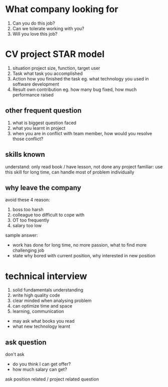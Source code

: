 # What company looking for
1. Can you do this job?
2. Can we tolerate working with you?
3. Will you love this job?

# CV project STAR model
1. situation
project size, function, target user
2. Task
what task you accomplished
3. Action
how you finished the task
eg. what technology you used in software development
4. Result
own contribution
eg. how many bug fixed, how much performance raised

## other frequent question
1. what is biggest question faced
2. what you learnt in project
3. when you are in conflict with team member, how would you resolve those conflict?

## skills known 
understand: only read book / have lesson, not done any project
familiar: use this skill for long time, can handle most of problem individually

## why leave the company
avoid these 4 reason:
1. boss too harsh
2. colleague too difficult to cope with
3. OT too frequently
4. salary too low

sample answer:
- work has done for long time, no more passion, what to find more challenging job
- state why bored with current position, why interested in new position


# technical interview
1. solid fundamentals understanding
2. write high quality code
3. clear minded when analysing problem
4. can optimize time and space
5. learning, communication
- may ask what books you read
- what new technology learnt

## ask question
don't ask
- do you think I can get offer?
- how much salary can get?

ask position related / project related question








